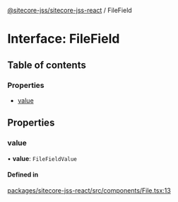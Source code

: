 [@sitecore-jss/sitecore-jss-react](../README.md) / FileField

# Interface: FileField

## Table of contents

### Properties

- [value](FileField.md#value)

## Properties

### value

• **value**: `FileFieldValue`

#### Defined in

[packages/sitecore-jss-react/src/components/File.tsx:13](https://github.com/Sitecore/jss/blob/f5e773142/packages/sitecore-jss-react/src/components/File.tsx#L13)
